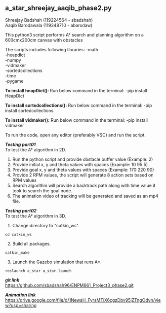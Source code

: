 ## a_star_shreejay_aaqib_phase2.py

Shreejay Badshah (119224564 - sbadshah)\
Aaqib Barodawala (119348710 - abarodaw)

This python3 script performs A* search and planning algorithm on a 600cmx200cm canvas with obstacles

The scripts includes following libraries:
-math\
-heapdict\
-numpy\
-vidmaker\
-sortedcollections\
-time\
-pygame

**To install heapDict():**
Run below command in the terminal:
-pip install HeapDict

**To install sortedcollections():**
Run below command in the terminal:
-pip install sortedcollections

**To install vidmaker():**
Run below command in the terminal:
-pip install vidmaker

To run the code, open any editor (preferably VSC) and run the script.

***Testing part01***\
To test the A* algorithm in 2D.
1. Run the python script and provide obstacle buffer value (Example: 2)
2. Provide initial x, y and theta values with spaces (Example: 10 95 5)
3. Provide goal x, y and theta values with spaces (Example: 170 220 90)
4. Provide 2 RPM values, the script will generate 8 action sets based on RPM values
5. Search algorithm will provide a backtrack path along with time value it took to search the goal node.
6. The animation video of tracking will be generated and saved as an mp4 file.

***Testing part02***\
To test the A* algorithm in 3D.
1. Change directory to "catkin_ws".
```
cd catkin_ws
```
2. Build all packages.
```
catkin_make
```
3. Launch the Gazebo simulation that runs A*. 
```
roslaunch a_star a_star.launch
```

***git link***\
https://github.com/sbadshah96/ENPM661_Project3_phase2.git

***Animation link***\
https://drive.google.com/file/d/1NewaH_FyrsMTiX6cgzDbv95jZTngOdvn/view?usp=sharing

